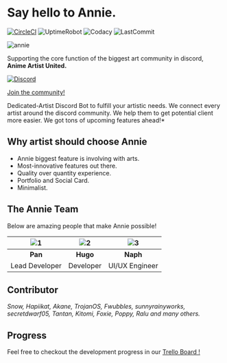# Say hello to **Annie.**

[![CircleCI](https://circleci.com/gh/klerikdust/anniediscord.svg?style=svg)](https://circleci.com/gh/klerikdust/anniediscord)
![UptimeRobot](https://img.shields.io/uptimerobot/ratio/7/m783912232-966d9143f91a69adf58b49f1?style=flat-square)
![Codacy](https://img.shields.io/codacy/grade/d60d5579018348af8fc310a9e5dffe36.svg?logo=Codacy&style=flat-square)
![LastCommit](https://img.shields.io/github/last-commit/klerikdust/anniediscord.svg?style=flat-square)

![annie](https://cdn.discordapp.com/avatars/501461775821176832/578de3a27b252ad2bf1e73bf1dd27210.png?size=256)

Supporting the core function of the biggest art community in discord,
**Anime Artist United.**

[![Discord](https://img.shields.io/discord/459891664182312980.svg?color=%237bb6ed&label=&logo=Discord&logoColor=%23f2f2f2&style=flat-square)](https://discord.gg/Tjsck8F)

[Join the community!](https://discord.gg/Tjsck8F)

Dedicated-Artist Discord Bot to fulfill your artistic needs.
We connect every artist around the discord community.
We help them to get potential client more easier.
We got tons of upcoming features ahead!*

## Why artist should choose Annie

- Annie biggest feature is involving with arts.
- Most-innovative features out there.
- Quality over quantity experience.
- Portfolio and Social Card.
- Minimalist.

## **The Annie Team**

Below are amazing people that make Annie possible!

| ![1][pan]| ![2][hugo] | ![3][naph] |
| :----: | :----: | :----: |
| **Pan** | **Hugo** | **Naph** |
| Lead Developer | Developer | UI/UX Engineer |

## **Contributor**


*Snow, Hapiikat, Akane, TrojanOS, Fwubbles, sunnyrainyworks, secretdwarf05, Tantan, Kitomi, Foxie, Poppy, Ralu and many others.*

[naph]: https://cdn.discordapp.com/avatars/230034968515051520/3dae3e66eb876d60f3251ebdb7602cf0.png?size=128

[pan]: https://cdn.discordapp.com/avatars/277266191540551680/d8c76120788366540552d977122a862d.png?size=128

[hugo]: https://cdn.discordapp.com/avatars/476391416268849175/ccd23e89da05b4a5ecd4c3ae637a39f7.png?size=128


## **Progress**

Feel free to checkout the development progress in our [Trello Board !](https://trello.com/b/jBbOIqQA/annie-pipeline)
